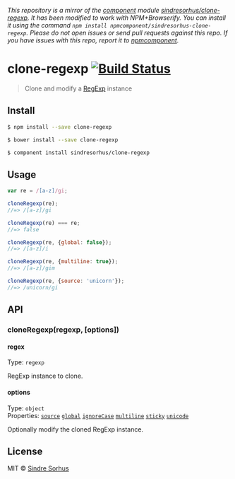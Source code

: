 *This repository is a mirror of the [component](http://component.io) module [sindresorhus/clone-regexp](http://github.com/sindresorhus/clone-regexp). It has been modified to work with NPM+Browserify. You can install it using the command `npm install npmcomponent/sindresorhus-clone-regexp`. Please do not open issues or send pull requests against this repo. If you have issues with this repo, report it to [npmcomponent](https://github.com/airportyh/npmcomponent).*
# clone-regexp [![Build Status](https://travis-ci.org/sindresorhus/clone-regexp.svg?branch=master)](https://travis-ci.org/sindresorhus/clone-regexp)

> Clone and modify a [RegExp](https://developer.mozilla.org/en-US/docs/Web/JavaScript/Reference/Global_Objects/RegExp) instance


## Install

```sh
$ npm install --save clone-regexp
```

```sh
$ bower install --save clone-regexp
```

```sh
$ component install sindresorhus/clone-regexp
```


## Usage

```js
var re = /[a-z]/gi;

cloneRegexp(re);
//=> /[a-z]/gi

cloneRegexp(re) === re;
//=> false

cloneRegexp(re, {global: false});
//=> /[a-z]/i

cloneRegexp(re, {multiline: true});
//=> /[a-z]/gim

cloneRegexp(re, {source: 'unicorn'});
//=> /unicorn/gi
```


## API

### cloneRegexp(regexp, [options])

#### regex

Type: `regexp`

RegExp instance to clone.


#### options

Type: `object`  
Properties: [`source`](https://developer.mozilla.org/en-US/docs/Web/JavaScript/Reference/Global_Objects/RegExp/source) [`global`](https://developer.mozilla.org/en-US/docs/Web/JavaScript/Reference/Global_Objects/RegExp/global) [`ignoreCase`](https://developer.mozilla.org/en-US/docs/Web/JavaScript/Reference/Global_Objects/RegExp/ignoreCase) [`multiline`](https://developer.mozilla.org/en-US/docs/Web/JavaScript/Reference/Global_Objects/RegExp/multiline) [`sticky`](https://developer.mozilla.org/en-US/docs/Web/JavaScript/Reference/Global_Objects/RegExp/sticky) [`unicode`](http://norbertlindenberg.com/2012/05/ecmascript-supplementary-characters/#RegExp)

Optionally modify the cloned RegExp instance.


## License

MIT © [Sindre Sorhus](http://sindresorhus.com)

